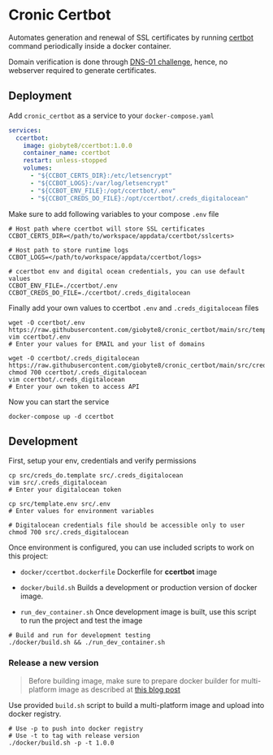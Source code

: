 # Cronic Certbot

Automates generation and renewal of SSL certificates by running [certbot](https://eff-certbot.readthedocs.io/en/latest/using.html) command periodically inside a docker container.

Domain verification is done through [DNS-01 challenge](https://eff-certbot.readthedocs.io/en/stable/using.html#dns-plugins), hence, no webserver required to generate certificates.

## Deployment

Add `cronic_certbot` as a service to your `docker-compose.yaml`

```yaml
services:
  ccertbot:
    image: giobyte8/ccertbot:1.0.0
    container_name: ccertbot
    restart: unless-stopped
    volumes:
      - "${CCBOT_CERTS_DIR}:/etc/letsencrypt"
      - "${CCBOT_LOGS}:/var/log/letsencrypt"
      - "${CCBOT_ENV_FILE}:/opt/ccertbot/.env"
      - "${CCBOT_CREDS_DO_FILE}:/opt/ccertbot/.creds_digitalocean"
```

Make sure to add following variables to your compose `.env` file

```shell
# Host path where ccertbot will store SSL certificates
CCBOT_CERTS_DIR=</path/to/workspace/appdata/ccertbot/sslcerts>

# Host path to store runtime logs
CCBOT_LOGS=</path/to/workspace/appdata/ccertbot/logs>

# ccertbot env and digital ocean credentials, you can use default values
CCBOT_ENV_FILE=./ccertbot/.env
CCBOT_CREDS_DO_FILE=./ccertbot/.creds_digitalocean
```

Finally add your own values to ccertbot  `.env` and `.creds_digitalocean` files

```shell
wget -O ccertbot/.env https://raw.githubusercontent.com/giobyte8/cronic_certbot/main/src/template.env
vim ccertbot/.env
# Enter your values for EMAIL and your list of domains

wget -O ccertbot/.creds_digitalocean https://raw.githubusercontent.com/giobyte8/cronic_certbot/main/src/creds_do.template
chmod 700 ccertbot/.creds_digitalocean
vim ccertbot/.creds_digitalocean
# Enter your own token to access API
```

Now you can start the service

```shell
docker-compose up -d ccertbot
```

## Development

First, setup your env, credentials and verify permissions
```shell
cp src/creds_do.template src/.creds_digitalocean
vim src/.creds_digitalocean
# Enter your digitalocean token

cp src/template.env src/.env
# Enter values for environment variables

# Digitalocean credentials file should be accessible only to user
chmod 700 src/.creds_digitalocean
```

Once environment is configured, you can use included scripts to work on this project:

- `docker/ccertbot.dockerfile` Dockerfile for **ccertbot** image

- `docker/build.sh` Builds a development or production version of docker image.
- `run_dev_container.sh` Once development image is built, use this script to run the project and test the image

```shell
# Build and run for development testing
./docker/build.sh && ./run_dev_container.sh
```

### Release a new version

> Before building image, make sure to prepare docker builder for multi-platform image as described at [this blog post](https://giovanniaguirre.me/blog/docker_build_multiarch/)

Use provided `build.sh` script to build a multi-platform image and upload into docker registry.

```shell
# Use -p to push into docker registry
# Use -t to tag with release version
./docker/build.sh -p -t 1.0.0
```

